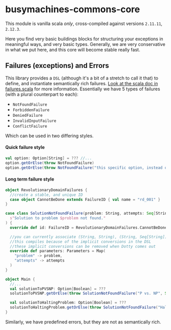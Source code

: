 # busymachines-commons-core

This module is vanilla scala _*only*_, cross-compiled against versions `2.11.11`, `2.12.3`.

Here you find very basic buildings blocks for structuring your exceptions in meaningful ways, and very basic types. Generally, we are very conservative in what we put here, and this core will become stable really fast.

## Failures (exceptions) and Errors

This library provides a `DSL` (although it's a bit of a stretch to call it that) to define, and instantiate semantically rich failures.
[Look at the scala doc in failures.scala](src/main/scala/com/busymachines/core/exceptions/failures.scala) for more information.
Essentially we have 5 types of failures (with a plural counterpart to each):

* `NotFoundFailure`
* `ForbiddenFailure`
* `DeniedFailure`
* `InvalidInputFailure`
* `ConflictFailure`

Which can be used in two differing styles.

#### Quick failure style

```scala
val option: Option[String] = ??? //...
option.getOrElse(throw NotFoundFailure)
option.getOrElse(throw NotFoundFailure("this specific option, instead of generic"))

```

#### Long term failure style
```scala
object RevolutionaryDomainFailures {
  //create a stable, and unique ID
  case object CannotBeDone extends FailureID { val name = "rd_001" }
}

case class SolutionNotFoundFailure(problem: String, attempts: Seq[String]) extends NotFoundFailure(
  s"Solution to problem $problem not found."
) {
  override def id: FailureID = RevolutionaryDomainFailures.CannotBeDone

  //you can currently associate (String, String), (String, Seq[String])
  //this compiles because of the implicit conversions in the DSL
  //these implicit conversions can be removed when Dotty comes out
  override def parameters: Parameters = Map(
    "problem" -> problem,
    "attempts" -> attempts
  )
}

object Main {
  //...
  val solutionToPVSNP: Option[Boolean] = ???
  solutionToPVSNP.getOrElse(throw SolutionNotFoundFailure("P vs. NP", Seq("1", "2", "3")))

  val solutionToHaltingProblem: Option[Boolean] = ???
  solutionToHaltingProblem.getOrElse(throw SolutionNotFoundFailure("Halting Problem", Seq("stop", "12")))
}
```

Similarly, we have predefined errors, but they are not as semantically rich.